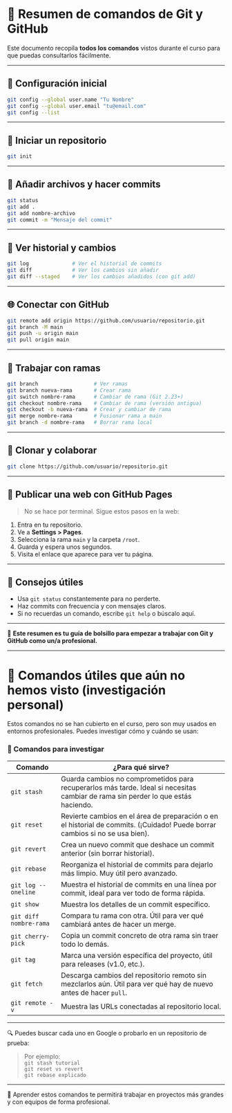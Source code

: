 # 📌 Resumen de comandos de Git y GitHub

Este documento recopila **todos los comandos** vistos durante el curso para que puedas consultarlos fácilmente.

---

## 🔧 Configuración inicial

```bash
git config --global user.name "Tu Nombre"
git config --global user.email "tu@email.com"
git config --list
```

---

## 📁 Iniciar un repositorio

```bash
git init
```

---

## 📄 Añadir archivos y hacer commits

```bash
git status
git add .
git add nombre-archivo
git commit -m "Mensaje del commit"
```

---

## 📜 Ver historial y cambios

```bash
git log              # Ver el historial de commits
git diff             # Ver los cambios sin añadir
git diff --staged    # Ver los cambios añadidos (con git add)
```

---

## 🌐 Conectar con GitHub

```bash
git remote add origin https://github.com/usuario/repositorio.git
git branch -M main
git push -u origin main
git pull origin main
```

---

## 🌱 Trabajar con ramas

```bash
git branch                  # Ver ramas
git branch nueva-rama       # Crear rama
git switch nombre-rama      # Cambiar de rama (Git 2.23+)
git checkout nombre-rama    # Cambiar de rama (versión antigua)
git checkout -b nueva-rama  # Crear y cambiar de rama
git merge nombre-rama       # Fusionar rama a main
git branch -d nombre-rama   # Borrar rama local
```

---

## 🤝 Clonar y colaborar

```bash
git clone https://github.com/usuario/repositorio.git
```

---

## 🚀 Publicar una web con GitHub Pages

> No se hace por terminal. Sigue estos pasos en la web:

1. Entra en tu repositorio.
2. Ve a **Settings > Pages**.
3. Selecciona la rama `main` y la carpeta `/root`.
4. Guarda y espera unos segundos.
5. Visita el enlace que aparece para ver tu página.

---

## 🧠 Consejos útiles

* Usa `git status` constantemente para no perderte.
* Haz commits con frecuencia y con mensajes claros.
* Si no recuerdas un comando, escribe `git help` o búscalo aquí.

---

🧾 **Este resumen es tu guía de bolsillo para empezar a trabajar con Git y GitHub como un/a profesional.**

---

# 🧪 Comandos útiles que aún no hemos visto (investigación personal)

Estos comandos no se han cubierto en el curso, pero son muy usados en entornos profesionales. Puedes investigar cómo y cuándo se usan:

### 📌 Comandos para investigar

| Comando                     | ¿Para qué sirve? |
|----------------------------|------------------|
| `git stash`                | Guarda cambios no comprometidos para recuperarlos más tarde. Ideal si necesitas cambiar de rama sin perder lo que estás haciendo. |
| `git reset`                | Revierte cambios en el área de preparación o en el historial de commits. (¡Cuidado! Puede borrar cambios si no se usa bien). |
| `git revert`               | Crea un nuevo commit que deshace un commit anterior (sin borrar historial). |
| `git rebase`               | Reorganiza el historial de commits para dejarlo más limpio. Muy útil pero avanzado. |
| `git log --oneline`        | Muestra el historial de commits en una línea por commit, ideal para ver todo de forma rápida. |
| `git show`                 | Muestra los detalles de un commit específico. |
| `git diff nombre-rama`     | Compara tu rama con otra. Útil para ver qué cambiará antes de hacer un merge. |
| `git cherry-pick`          | Copia un commit concreto de otra rama sin traer todo lo demás. |
| `git tag`                  | Marca una versión específica del proyecto, útil para releases (v1.0, etc.). |
| `git fetch`                | Descarga cambios del repositorio remoto sin mezclarlos aún. Útil para ver qué hay de nuevo antes de hacer `pull`. |
| `git remote -v`            | Muestra las URLs conectadas al repositorio local. |

---

🔍 Puedes buscar cada uno en Google o probarlo en un repositorio de prueba:

> Por ejemplo:  
> `git stash tutorial`  
> `git reset vs revert`  
> `git rebase explicado`

---

🧠 Aprender estos comandos te permitirá trabajar en proyectos más grandes y con equipos de forma profesional.


